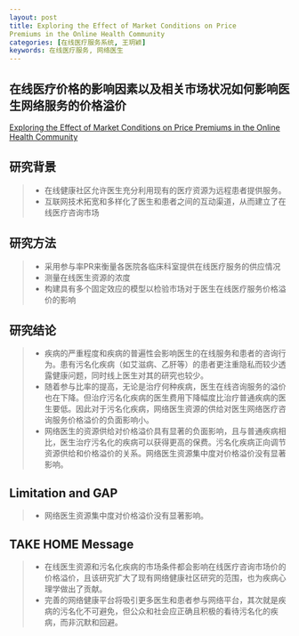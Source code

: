 ```yaml
---
layout: post
title: Exploring the Effect of Market Conditions on Price
Premiums in the Online Health Community   
categories: [在线医疗服务系统, 王玥颖]
keywords: 在线医疗服务, 网络医生
---
```



## 在线医疗价格的影响因素以及相关市场状况如何影响医生网络服务的价格溢价

[Exploring the Effect of Market Conditions on Price
Premiums in the Online Health Community](https://www.mdpi.com/1660-4601/17/4/1326)


## 研究背景

>* 在线健康社区允许医生充分利用现有的医疗资源为远程患者提供服务。
>* 互联网技术拓宽和多样化了医生和患者之间的互动渠道，从而建立了在线医疗咨询市场

## 研究方法
>* 采用参与率PR来衡量各医院各临床科室提供在线医疗服务的供应情况
>* 测量在线医生资源的浓度
>* 构建具有多个固定效应的模型以检验市场对于医生在线医疗服务价格溢价的影响

## 研究结论
>* 疾病的严重程度和疾病的普遍性会影响医生的在线服务和患者的咨询行为。患有污名化疾病（如艾滋病、乙肝等）的患者更注重隐私而较少透露健康问题，同时线上医生对其的研究也较少。
>* 随着参与比率的提高，无论是治疗何种疾病，医生在线咨询服务的溢价也在下降。但治疗污名化疾病的医生费用下降幅度比治疗普通疾病的医生要低。因此对于污名化疾病，网络医生资源的供给对医生网络医疗咨询服务价格溢价的负面影响小。
>* 网络医生的资源供给对价格溢价具有显著的负面影响，且与普通疾病相比，医生治疗污名化的疾病可以获得更高的保费。污名化疾病正向调节资源供给和价格溢价的关系。网络医生资源集中度对价格溢价没有显著影响。

## Limitation and GAP
>* 网络医生资源集中度对价格溢价没有显著影响。


## TAKE HOME Message
>* 在线医生资源和污名化疾病的市场条件都会影响在线医疗咨询市场价的价格溢价，且该研究扩大了现有网络健康社区研究的范围，也为疾病心理学做出了贡献。
>* 完善的网络健康平台将吸引更多医生和患者参与网络平台，其次就是疾病的污名化不可避免，但公众和社会应正确且积极的看待污名化的疾病，而非沉默和回避。



　　

